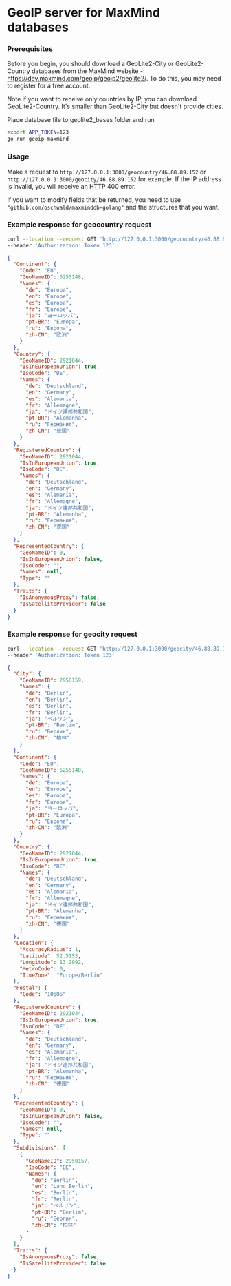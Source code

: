 # GeoIP server for MaxMind databases

### Prerequisites
Before you begin, you should download a GeoLite2-City or GeoLite2-Country databases from the MaxMind website - https://dev.maxmind.com/geoip/geoip2/geolite2/. 
To do this, you may need to register for a free account.

Note if you want to receive only countries by IP, you can download GeoLite2-Country. It's smaller than GeoLite2-City but doesn't provide cities.

Place database file to geolite2_bases folder and run

```bash
export APP_TOKEN=123
go run geoip-maxmind
```

### Usage
Make a request to `http://127.0.0.1:3000/geocountry/46.88.89.152` or `http://127.0.0.1:3000/geocity/46.88.89.152` for example.
If the IP address is invalid, you will receive an HTTP 400 error.

If you want to modify fields that be returned, you need to use `"github.com/oschwald/maxminddb-golang"` and the structures that you want.

### Example response for geocountry request
```bash
curl --location --request GET 'http://127.0.0.1:3000/geocountry/46.88.89.152' \
--header 'Authorization: Token 123'
```

```json
{
  "Continent": {
    "Code": "EU",
    "GeoNameID": 6255148,
    "Names": {
      "de": "Europa",
      "en": "Europe",
      "es": "Europa",
      "fr": "Europe",
      "ja": "ヨーロッパ",
      "pt-BR": "Europa",
      "ru": "Европа",
      "zh-CN": "欧洲"
    }
  },
  "Country": {
    "GeoNameID": 2921044,
    "IsInEuropeanUnion": true,
    "IsoCode": "DE",
    "Names": {
      "de": "Deutschland",
      "en": "Germany",
      "es": "Alemania",
      "fr": "Allemagne",
      "ja": "ドイツ連邦共和国",
      "pt-BR": "Alemanha",
      "ru": "Германия",
      "zh-CN": "德国"
    }
  },
  "RegisteredCountry": {
    "GeoNameID": 2921044,
    "IsInEuropeanUnion": true,
    "IsoCode": "DE",
    "Names": {
      "de": "Deutschland",
      "en": "Germany",
      "es": "Alemania",
      "fr": "Allemagne",
      "ja": "ドイツ連邦共和国",
      "pt-BR": "Alemanha",
      "ru": "Германия",
      "zh-CN": "德国"
    }
  },
  "RepresentedCountry": {
    "GeoNameID": 0,
    "IsInEuropeanUnion": false,
    "IsoCode": "",
    "Names": null,
    "Type": ""
  },
  "Traits": {
    "IsAnonymousProxy": false,
    "IsSatelliteProvider": false
  }
}
```
### Example response for geocity request

```bash
curl --location --request GET 'http://127.0.0.1:3000/geocity/46.88.89.152' \
--header 'Authorization: Token 123'
```

```json
{
  "City": {
    "GeoNameID": 2950159,
    "Names": {
      "de": "Berlin",
      "en": "Berlin",
      "es": "Berlín",
      "fr": "Berlin",
      "ja": "ベルリン",
      "pt-BR": "Berlim",
      "ru": "Берлин",
      "zh-CN": "柏林"
    }
  },
  "Continent": {
    "Code": "EU",
    "GeoNameID": 6255148,
    "Names": {
      "de": "Europa",
      "en": "Europe",
      "es": "Europa",
      "fr": "Europe",
      "ja": "ヨーロッパ",
      "pt-BR": "Europa",
      "ru": "Европа",
      "zh-CN": "欧洲"
    }
  },
  "Country": {
    "GeoNameID": 2921044,
    "IsInEuropeanUnion": true,
    "IsoCode": "DE",
    "Names": {
      "de": "Deutschland",
      "en": "Germany",
      "es": "Alemania",
      "fr": "Allemagne",
      "ja": "ドイツ連邦共和国",
      "pt-BR": "Alemanha",
      "ru": "Германия",
      "zh-CN": "德国"
    }
  },
  "Location": {
    "AccuracyRadius": 1,
    "Latitude": 52.5153,
    "Longitude": 13.2992,
    "MetroCode": 0,
    "TimeZone": "Europe/Berlin"
  },
  "Postal": {
    "Code": "10585"
  },
  "RegisteredCountry": {
    "GeoNameID": 2921044,
    "IsInEuropeanUnion": true,
    "IsoCode": "DE",
    "Names": {
      "de": "Deutschland",
      "en": "Germany",
      "es": "Alemania",
      "fr": "Allemagne",
      "ja": "ドイツ連邦共和国",
      "pt-BR": "Alemanha",
      "ru": "Германия",
      "zh-CN": "德国"
    }
  },
  "RepresentedCountry": {
    "GeoNameID": 0,
    "IsInEuropeanUnion": false,
    "IsoCode": "",
    "Names": null,
    "Type": ""
  },
  "Subdivisions": [
    {
      "GeoNameID": 2950157,
      "IsoCode": "BE",
      "Names": {
        "de": "Berlin",
        "en": "Land Berlin",
        "es": "Berlín",
        "fr": "Berlin",
        "ja": "ベルリン",
        "pt-BR": "Berlim",
        "ru": "Берлин",
        "zh-CN": "柏林"
      }
    }
  ],
  "Traits": {
    "IsAnonymousProxy": false,
    "IsSatelliteProvider": false
  }
}
```

